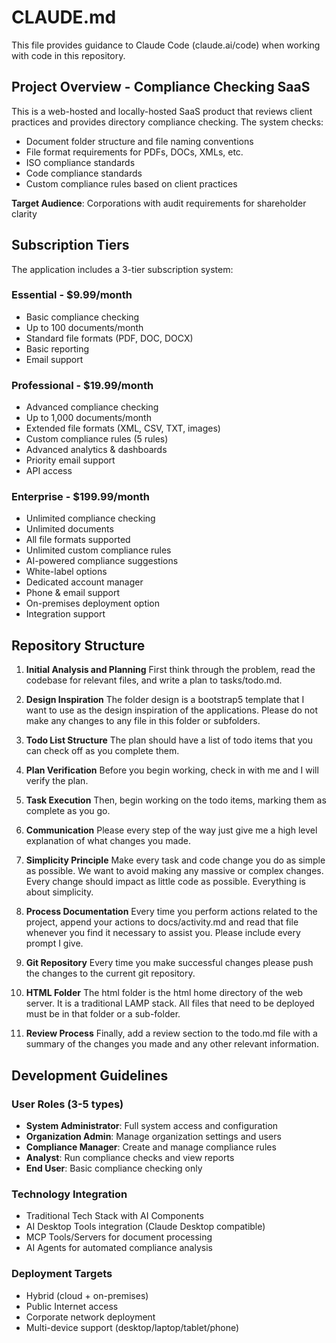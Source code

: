 # CLAUDE.md

This file provides guidance to Claude Code (claude.ai/code) when working with code in this repository.

## Project Overview - Compliance Checking SaaS

This is a web-hosted and locally-hosted SaaS product that reviews client practices and provides directory compliance checking. The system checks:
- Document folder structure and file naming conventions
- File format requirements for PDFs, DOCs, XMLs, etc.
- ISO compliance standards
- Code compliance standards
- Custom compliance rules based on client practices

**Target Audience**: Corporations with audit requirements for shareholder clarity

## Subscription Tiers

The application includes a 3-tier subscription system:

### Essential - $9.99/month
- Basic compliance checking
- Up to 100 documents/month
- Standard file formats (PDF, DOC, DOCX)
- Basic reporting
- Email support

### Professional - $19.99/month
- Advanced compliance checking
- Up to 1,000 documents/month
- Extended file formats (XML, CSV, TXT, images)
- Custom compliance rules (5 rules)
- Advanced analytics & dashboards
- Priority email support
- API access

### Enterprise - $199.99/month
- Unlimited compliance checking
- Unlimited documents
- All file formats supported
- Unlimited custom compliance rules
- AI-powered compliance suggestions
- White-label options
- Dedicated account manager
- Phone & email support
- On-premises deployment option
- Integration support

## Repository Structure

1. **Initial Analysis and Planning**
   First think through the problem, read the codebase for relevant files, and write a plan to tasks/todo.md.

2. **Design Inspiration**
   The folder design is a bootstrap5 template that I want to use as the design inspiration of the applications. Please do not make any changes to any file in this folder or subfolders.

3. **Todo List Structure**
   The plan should have a list of todo items that you can check off as you complete them.

4. **Plan Verification**
   Before you begin working, check in with me and I will verify the plan.

5. **Task Execution**
   Then, begin working on the todo items, marking them as complete as you go.

6. **Communication**
   Please every step of the way just give me a high level explanation of what changes you made.

7. **Simplicity Principle**
   Make every task and code change you do as simple as possible. We want to avoid making any massive or complex changes. Every change should impact as little code as possible. Everything is about simplicity.

8. **Process Documentation**
   Every time you perform actions related to the project, append your actions to docs/activity.md and read that file whenever you find it necessary to assist you. Please include every prompt I give.

9. **Git Repository**
   Every time you make successful changes please push the changes to the current git repository.

10. **HTML Folder**
    The html folder is the html home directory of the web server. It is a traditional LAMP stack. All files that need to be deployed must be in that folder or a sub-folder.

11. **Review Process**
    Finally, add a review section to the todo.md file with a summary of the changes you made and any other relevant information.

## Development Guidelines

### User Roles (3-5 types)
- **System Administrator**: Full system access and configuration
- **Organization Admin**: Manage organization settings and users
- **Compliance Manager**: Create and manage compliance rules
- **Analyst**: Run compliance checks and view reports
- **End User**: Basic compliance checking only

### Technology Integration
- Traditional Tech Stack with AI Components
- AI Desktop Tools integration (Claude Desktop compatible)
- MCP Tools/Servers for document processing
- AI Agents for automated compliance analysis

### Deployment Targets
- Hybrid (cloud + on-premises)
- Public Internet access
- Corporate network deployment
- Multi-device support (desktop/laptop/tablet/phone)